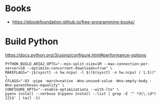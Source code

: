 # Books

* https://ebookfoundation.github.io/free-programming-books/

# Build Python

https://docs.python.org/3/using/configure.html#performance-options
```
PYTHON_BUILD_ARIA2_OPTS="--min-split-size=1M --max-connection-per-server=10 --optimize-concurrent-downloads=true" \
MAKEFLAGS="-j$(sysctl -n hw.ncpu) -l $(($(sysctl -n hw.ncpu) / 1.5))" \
CFLAGS="-O3 -pipe -march=native -Wno-unused-value -Wno-empty-body -Wno-parentheses-equality" \
CONFIGURE_OPTS="--enable-optimizations --with-lto" \
pyenv install --verbose $(pyenv install --list | grep -E '^ *3(\.\d*){2}$' | tail -1)
```
<!--stackedit_data:
eyJoaXN0b3J5IjpbODY2MTYwOTQ1LDg2ODA1NzA5NywtMjEyMT
UzNzQ1LC0xMjE4NDY1MTgzLC05NjUyMDM5ODQsMjc0NDI5Njgw
XX0=
-->